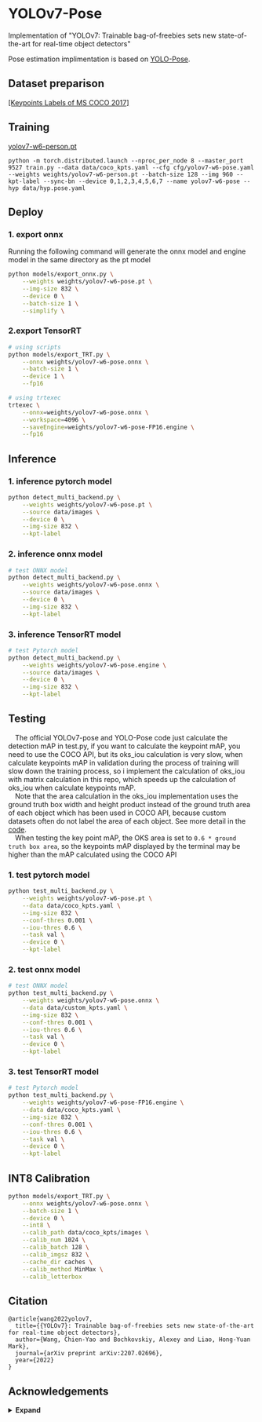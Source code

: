 # YOLOv7-Pose
Implementation of "YOLOv7: Trainable bag-of-freebies sets new state-of-the-art for real-time object detectors"

Pose estimation implimentation is based on [YOLO-Pose](https://arxiv.org/abs/2204.06806). 

## Dataset preparison

[[Keypoints Labels of MS COCO 2017]](https://github.com/WongKinYiu/yolov7/releases/download/v0.1/coco2017labels-keypoints.zip)

## Training

[yolov7-w6-person.pt](https://github.com/WongKinYiu/yolov7/releases/download/v0.1/yolov7-w6-person.pt)

``` shell
python -m torch.distributed.launch --nproc_per_node 8 --master_port 9527 train.py --data data/coco_kpts.yaml --cfg cfg/yolov7-w6-pose.yaml --weights weights/yolov7-w6-person.pt --batch-size 128 --img 960 --kpt-label --sync-bn --device 0,1,2,3,4,5,6,7 --name yolov7-w6-pose --hyp data/hyp.pose.yaml
```

## Deploy
### 1. export onnx
Running the following command will generate the onnx model and engine model in the same directory as the pt model
```bash
python models/export_onnx.py \
    --weights weights/yolov7-w6-pose.pt \
    --img-size 832 \
    --device 0 \
    --batch-size 1 \
    --simplify \
```
### 2.export TensorRT
```bash
# using scripts
python models/export_TRT.py \
    --onnx weights/yolov7-w6-pose.onnx \
    --batch-size 1 \
    --device 1 \
    --fp16

# using trtexec
trtexec \
    --onnx=weights/yolov7-w6-pose.onnx \
    --workspace=4096 \
    --saveEngine=weights/yolov7-w6-pose-FP16.engine \
    --fp16

```

## Inference
### 1. inference pytorch model
```bash
python detect_multi_backend.py \
    --weights weights/yolov7-w6-pose.pt \
    --source data/images \
    --device 0 \
    --img-size 832 \
    --kpt-label
```
### 2. inference onnx model
```bash
# test ONNX model
python detect_multi_backend.py \
    --weights weights/yolov7-w6-pose.onnx \
    --source data/images \
    --device 0 \
    --img-size 832 \
    --kpt-label
```
### 3. inference TensorRT model
```bash
# test Pytorch model
python detect_multi_backend.py \
    --weights weights/yolov7-w6-pose.engine \
    --source data/images \
    --device 0 \
    --img-size 832 \
    --kpt-label
```

## Testing
&emsp;The official YOLOv7-pose and YOLO-Pose code just calculate the detection mAP in test.py, if you want to calculate the keypoint mAP, you need to use the COCO API, but its oks_iou calculation is very slow, when calculate keypoints mAP in validation during the process of training will slow down the training process, so i implement the calculation of oks_iou with matrix calculation in this repo, which speeds up the calculation of oks_iou when calculate keypoints mAP.   
&emsp;Note that the area calculation in the oks_iou implementation uses the ground truth box width and height product instead of the ground truth area of each object which has been used in COCO API, because custom datasets often do not label the area of each object. See more detail in the [code](https://github.com/Gwencong/yolov7-pose-tensorrt/blob/main/utils/general.py#L537-L603).  
&emsp;When testing the key point mAP, the OKS area is set to `0.6 * ground truth box area`, so the keypoints mAP displayed by the terminal may be higher than the mAP calculated using the COCO API
### 1. test pytorch model
```bash
python test_multi_backend.py \
    --weights weights/yolov7-w6-pose.pt \
    --data data/coco_kpts.yaml \
    --img-size 832 \
    --conf-thres 0.001 \
    --iou-thres 0.6 \
    --task val \
    --device 0 \
    --kpt-label
```
### 2. test onnx model
```bash
# test ONNX model
python test_multi_backend.py \
    --weights weights/yolov7-w6-pose.onnx \
    --data data/custom_kpts.yaml \
    --img-size 832 \
    --conf-thres 0.001 \
    --iou-thres 0.6 \
    --task val \
    --device 0 \
    --kpt-label
```
### 3. test TensorRT model
```bash
# test Pytorch model
python test_multi_backend.py \
    --weights weights/yolov7-w6-pose-FP16.engine \
    --data data/coco_kpts.yaml \
    --img-size 832 \
    --conf-thres 0.001 \
    --iou-thres 0.6 \
    --task val \
    --device 0 \
    --kpt-label
```

## INT8 Calibration
```bash
python models/export_TRT.py \
    --onnx weights/yolov7-w6-pose.onnx \
    --batch-size 1 \
    --device 0 \
    --int8 \
    --calib_path data/coco_kpts/images \
    --calib_num 1024 \
    --calib_batch 128 \
    --calib_imgsz 832 \
    --cache_dir caches \
    --calib_method MinMax \
    --calib_letterbox
```

## Citation

```
@article{wang2022yolov7,
  title={{YOLOv7}: Trainable bag-of-freebies sets new state-of-the-art for real-time object detectors},
  author={Wang, Chien-Yao and Bochkovskiy, Alexey and Liao, Hong-Yuan Mark},
  journal={arXiv preprint arXiv:2207.02696},
  year={2022}
}
```

## Acknowledgements

<details><summary> <b>Expand</b> </summary>

* [https://github.com/AlexeyAB/darknet](https://github.com/AlexeyAB/darknet)
* [https://github.com/WongKinYiu/yolor](https://github.com/WongKinYiu/yolor)
* [https://github.com/WongKinYiu/PyTorch_YOLOv4](https://github.com/WongKinYiu/PyTorch_YOLOv4)
* [https://github.com/WongKinYiu/ScaledYOLOv4](https://github.com/WongKinYiu/ScaledYOLOv4)
* [https://github.com/Megvii-BaseDetection/YOLOX](https://github.com/Megvii-BaseDetection/YOLOX)
* [https://github.com/ultralytics/yolov3](https://github.com/ultralytics/yolov3)
* [https://github.com/ultralytics/yolov5](https://github.com/ultralytics/yolov5)
* [https://github.com/DingXiaoH/RepVGG](https://github.com/DingXiaoH/RepVGG)
* [https://github.com/JUGGHM/OREPA_CVPR2022](https://github.com/JUGGHM/OREPA_CVPR2022)
* [https://github.com/TexasInstruments/edgeai-yolov5/tree/yolo-pose](https://github.com/TexasInstruments/edgeai-yolov5/tree/yolo-pose)
* [https://github.com/nanmi/yolov7-pose](https://github.com/nanmi/yolov7-pose)

</details>
